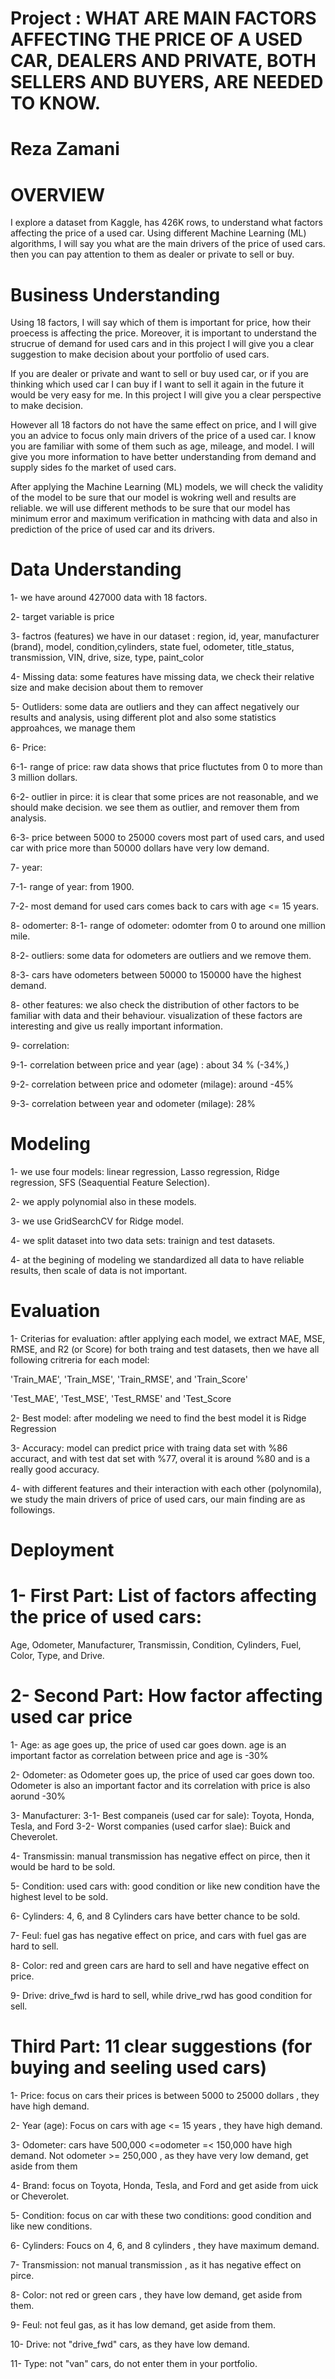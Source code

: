 # Project : WHAT ARE MAIN FACTORS AFFECTING THE PRICE OF A USED CAR, DEALERS AND PRIVATE, BOTH SELLERS AND BUYERS, ARE NEEDED TO KNOW. 

# Reza Zamani 


# OVERVIEW
I explore a dataset from Kaggle, has 426K rows, to understand what factors affecting the price of a used car. Using different Machine Learning (ML) algorithms, I will say you what are the main drivers of the price of used cars. then you can pay attention to them as dealer or private to sell or buy. 

# Business Understanding
Using 18 factors, I will say which of them is important for price, how their proecess is affecting the price. Moreover, it is important to understand the strucrue of demand for used cars and in this project I will give you a clear suggestion to make decision about your portfolio of used cars.

If you are dealer or private and want to sell or buy used car, or if you are thinking which used car I can buy if I want to sell it again in the future it would be very easy for me. 
In this project I will give you a clear perspective to make decision. 

However all 18 factors do not have the same effect on price, and I will give you an advice to focus only main drivers of the price of a used car. I know you are familiar with some of them such as age, mileage, and model. I will give you more information to have better understanding from demand and supply sides fo the market of used cars. 

After applying the Machine Learning (ML) models, we will check the validity of the model to be sure that our model is wokring well and results are reliable. we will use different methods to be sure that our model has minimum error and maximum verification in mathcing with data and also in prediction of the price of used car and its drivers.

# Data Understanding
1- we have around 427000 data with 18 factors. 

2-  target variable is price 

3- factros (features) we have in our dataset : region, id, year, manufacturer (brand), model, condition,cylinders, state
                                               fuel, odometer, title_status, transmission, VIN, drive, size, type, paint_color  
                                               
4- Missing data: some features have missing data, we check their relative size and make decision about them to remover

5- Outliders: some data are outliers and they can affect negatively our results and analysis, using different plot and also some statistics approahces, we manage them

6- Price: 

6-1- range of price:  raw data shows that price fluctutes from 0 to more than 3 million dollars. 

6-2- outlier in pirce: it is clear that some prices are not reasonable, and we should make decision. we see them as outlier, and remover them from analysis. 

6-3- price between 5000 to 25000 covers most part of used cars, and used car with price more than 50000 dollars have very low demand. 

7- year: 

7-1- range of year: from 1900.

7-2- most demand for used cars comes back to cars with age <= 15 years. 

8- odomerter: 
8-1- range of odometer: odomter from 0 to around one million mile.

8-2- outliers: some data for odometers are outliers and we remove them.

8-3- cars have odometers between 50000 to 150000 have the highest demand. 

8- other features: we also check the distribution of other factors to be familiar with data and their behaviour. visualization of these factors are interesting and give us really important information. 

9- correlation:

9-1- correlation between price and year (age) : about  34 % (-34%,)

9-2- correlation between price and odometer (milage): around -45% 

9-3- correlation between year and odometer (milage): 28%

# Modeling
1- we use four models: linear regression, Lasso regression, Ridge regression,  SFS (Seaquential Feature Selection).

2- we apply polynomial also in these models. 

3- we use GridSearchCV for Ridge model.

4- we split dataset into two data sets: trainign and test datasets. 

4- at the begining of modeling we standardized all data to have reliable results, then scale of data is not important. 



# Evaluation
1- Criterias for evaluation: aftler applying each model, we extract MAE, MSE, RMSE, and R2 (or Score) for both traing and test datasets, then we have all following critreria for each model:

'Train_MAE', 'Train_MSE', 'Train_RMSE', and 'Train_Score'

'Test_MAE',  'Test_MSE', 'Test_RMSE' and 'Test_Score

2- Best model: after modeling we need to find the best model it is Ridge Regression 

3- Accuracy: model can predict price with traing data set with %86 accuract, and with test dat set with %77, overal it is around %80 and is a really good accuracy. 

4- with different features and their interaction with each other (polynomila), we study the main drivers of price of used cars, our main finding are as followings. 

# Deployment

# 1- First Part: List of factors affecting the price of used cars: 
Age, Odometer, Manufacturer, Transmissin, Condition, Cylinders, Fuel, Color, Type, and Drive. 

# 2- Second Part: How factor affecting used car price
1- Age: as age goes up, the price of used car goes down. age is an important factor as correlation between price and age is -30%

2- Odometer: as Odometer goes up, the price of used car goes down too. Odometer is also an important factor and its correlation with price is also  aorund -30%

3- Manufacturer:
3-1- Best companeis (used car for sale): Toyota, Honda, Tesla, and Ford
3-2- Worst companies (used carfor slae): Buick and Cheverolet.

4- Transmissin: manual transmission has negative effect on pirce, then it would be hard to be sold.

5- Condition: used cars with: good condition or like new condition have the highest level to be sold.

6- Cylinders: 4, 6, and 8 Cylinders cars have better chance to be sold.

7- Feul: fuel gas has negative effect on price, and cars with fuel gas are hard to sell.

8- Color: red and green cars are hard to sell and have negative effect on price.

9- Drive: drive_fwd is hard to sell, while drive_rwd has good condition for sell.

# Third Part: 11 clear suggestions (for buying and seeling used cars)

1- Price: focus on cars their prices is between 5000 to 25000 dollars , they have high demand.

2- Year (age): Focus on cars with age <= 15 years , they have high demand.

3- Odometer: cars have 500,000 <=odometer =< 150,000 have high demand. Not odometer >= 250,000 , as they have very low demand, get aside from them

4- Brand: focus on Toyota, Honda, Tesla, and Ford and get aside from uick or Cheverolet.

5- Condition: focus on car with these two conditions: good condition and like new conditions.

6- Cylinders: Foucs on 4, 6, and 8 cylinders , they have maximum demand.

7- Transmission: not manual transmission , as it has negative effect on pirce.

8- Color: not red or green cars , they have low demand, get aside from them.

9- Feul: not feul gas, as it has low demand, get aside from them.

10- Drive: not "drive_fwd" cars, as they have low demand.

11- Type: not "van" cars, do not enter them in your portfolio.

